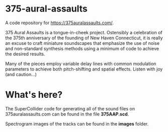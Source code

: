 # 375-aural-assaults
A code repository for https://375auralassaults.com/.

375 Aural Assaults is a tongue-in-cheek project. Ostensibly a celebration of the 375th anniversary of the founding of New Haven Connecticut, it is really an excuse to craft miniature soundscapes that emphasize the use of noise and non-standard synthesis methods using a minimum of code to achieve the desired results.

Many of the pieces employ variable delay lines with common modulation parameters to achieve both pitch-shifting and spatial effects. Listen with joy (and caution…)

# What's here?

The SuperCollider code for generating all of the sound files on 375auralassaults.com can be found in the file __375AAP.scd__.

Spectrogram images of the tracks can be found in the __images__ folder.
